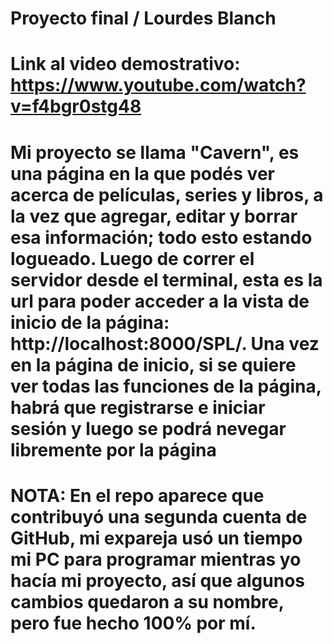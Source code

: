 # Proyecto final / Lourdes Blanch

# Link al video demostrativo: https://www.youtube.com/watch?v=f4bgr0stg48

# Mi proyecto se llama "Cavern", es una página en la que podés ver acerca de películas, series y libros, a la vez que agregar, editar y borrar esa información; todo esto estando logueado. Luego de correr el servidor desde el terminal, esta es la url para poder acceder a la vista de inicio de la página: http://localhost:8000/SPL/. Una vez en la página de inicio, si se quiere ver todas las funciones de la página, habrá que registrarse e iniciar sesión y luego se podrá nevegar libremente por la página


# NOTA: En el repo aparece que contribuyó una segunda cuenta de GitHub, mi expareja usó un tiempo mi PC para programar mientras yo hacía mi proyecto, así que algunos cambios quedaron a su nombre, pero fue hecho 100% por mí.
